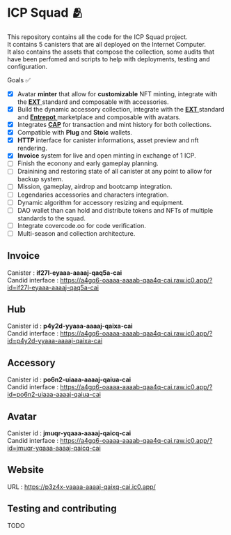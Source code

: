 # ICP Squad 🫂

This repository contains all the code for the ICP Squad project. <br/> It contains 5 canisters that are all deployed on the Internet Computer. <br/> It also contains the assets that compose the collection, some audits that have been perfomed and scripts to help with deployments, testing and configuration.

Goals ✅

- [x] Avatar **minter** that allow for **customizable** NFT minting, integrate with the <a href="https://github.com/aviate-labs/ext.std" target="_blank"> **EXT** </a> standard and composable with accessories.
- [x] Build the dynamic accessory collection, integrate with the <a href="https://github.com/aviate-labs/ext.std" target="_blank"> **EXT** </a> standard and <a href="https://github.com/Toniq-Labs/entrepot-app" target="_blank"> **Entrepot** </a> marketplace and composable with avatars.
- [x] Integrates [**CAP**](https://cap.ooo) for transaction and mint history for both collections.
- [x] Compatible with **Plug** and **Stoic** wallets.
- [x] **HTTP** interface for canister informations, asset preview and nft rendering.
- [x] **Invoice** system for live and open minting in exchange of 1 ICP.
- [ ] Finish the econony and early gameplay planning.
- [ ] Drainining and restoring state of all canister at any point to allow for backup system.
- [ ] Mission, gameplay, airdrop and bootcamp integration.
- [ ] Legendaries accessories and characters integration.
- [ ] Dynamic algorithm for accessory resizing and equipment.
- [ ] DAO wallet than can hold and distribute tokens and NFTs of multiple standards to the squad.
- [ ] Integrate covercode.oo for code verification.
- [ ] Multi-season and collection architecture.

## Invoice

Canister : **if27l-eyaaa-aaaaj-qaq5a-cai** <br/>
Candid interface : https://a4gq6-oaaaa-aaaab-qaa4q-cai.raw.ic0.app/?id=if27l-eyaaa-aaaaj-qaq5a-cai

## Hub

Canister id : **p4y2d-yyaaa-aaaaj-qaixa-cai** <br/>
Candid interface : https://a4gq6-oaaaa-aaaab-qaa4q-cai.raw.ic0.app/?id=p4y2d-yyaaa-aaaaj-qaixa-cai

## Accessory

Canister id : **po6n2-uiaaa-aaaaj-qaiua-cai** <br/>
Candid interface : https://a4gq6-oaaaa-aaaab-qaa4q-cai.raw.ic0.app/?id=po6n2-uiaaa-aaaaj-qaiua-cai

## Avatar

Canister id : **jmuqr-yqaaa-aaaaj-qaicq-cai** <br/>
Candid interface : https://a4gq6-oaaaa-aaaab-qaa4q-cai.raw.ic0.app/?id=jmuqr-yqaaa-aaaaj-qaicq-cai

## Website

URL : https://p3z4x-vaaaa-aaaaj-qaixq-cai.ic0.app/

## Testing and contributing

TODO
